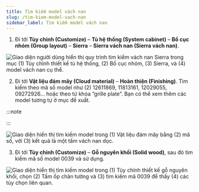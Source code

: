 ```yaml
---
title: Tìm kiếm model vách nan
slug: /tim-kiem-model-vach-nan
sidebar_label: Tìm kiếm model vách nan
---
```


1. Đi tới **Tùy chỉnh (Customize)** – **Tủ hệ thống (System cabinet)** – **Bố cục nhóm (Group layout)** – **Sierra** – **Sierra vách nan (Sierra vách nan)**.

![Giao diện người dùng hiển thị quy trình tìm kiếm vách nan Sierra trong mục (1) Tùy chỉnh thiết kế tủ hệ thống, (2) Bố cục nhóm, (3) Sierra, và (4) model vách nan cụ thể.](https://storage.googleapis.com/jegavn_kb/image_jegavn/156.1.png)

2. Đi tới **Vật liệu đám mây (Cloud material)** – **Hoàn thiện (Finishing)**. Tìm kiếm theo mã số model như (2) 12611869, 11813161, 12029055, 09272926... hoặc theo từ khóa “grille plate”. Bạn có thể xem thêm các model tương tự ở mục đề xuất.

:::note

:::

![Giao diện hiển thị tìm kiếm model trong (1) Vật liệu đám mây bằng (2) mã số, với (3) kết quả là một tấm vách nan dọc.](https://storage.googleapis.com/jegavn_kb/image_jegavn/156.2.png)

3. Đi tới **Tùy chỉnh (Customize)** – **Gỗ nguyên khối (Solid wood)**, sau đó tìm kiếm mã số model 0039 và sử dụng.

![Giao diện hiển thị tìm kiếm model trong (1) Tùy chỉnh thiết kế gỗ nguyên khối, chọn (2) Tấm ốp chân tường và (3) tìm kiếm mã 0039 để thấy (4) các tùy chọn liên quan.](https://storage.googleapis.com/jegavn_kb/image_jegavn/156.7.png)